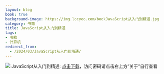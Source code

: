 ```yaml
---
layout: blog
book: true
background-image: https://img.locyoo.com/bookJavaScript从入门到精通.jpg
category: 书籍
title: JavaScript从入门到精通
tags:
- 书籍
- 计算机
redirect_from:
  - /2024/03/JavaScript从入门到精通/
---
```

![](https://img.locyoo.com/bookJavaScript从入门到精通.jpg)
JavaScript从入门到精通: <a name = "ref1" href="https://url18.ctfile.com/f/50983618-1049275207-22e06e?p=3619">点击下载</a>，访问密码请点击右上方“关于”自行查看